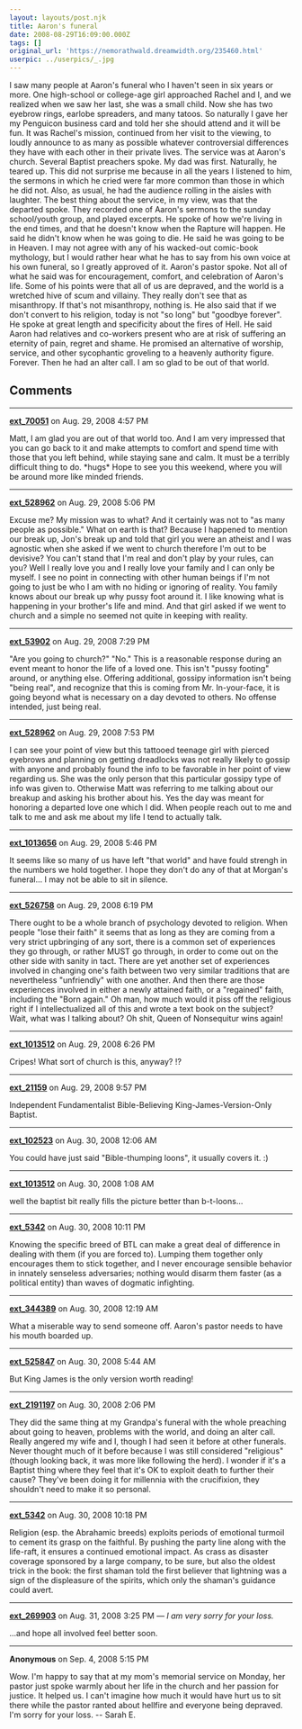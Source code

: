 ```yaml
---
layout: layouts/post.njk
title: Aaron's funeral
date: 2008-08-29T16:09:00.000Z
tags: []
original_url: 'https://nemorathwald.dreamwidth.org/235460.html'
userpic: ../userpics/_.jpg
---
```

I saw many people at Aaron's funeral who I haven't seen in six years or more. One high-school or college-age girl approached Rachel and I, and we realized when we saw her last, she was a small child. Now she has two eyebrow rings, earlobe spreaders, and many tatoos. So naturally I gave her my Penguicon business card and told her she should attend and it will be fun. It was Rachel's mission, continued from her visit to the viewing, to loudly announce to as many as possible whatever controversial differences they have with each other in their private lives. The service was at Aaron's church. Several Baptist preachers spoke. My dad was first. Naturally, he teared up. This did not surprise me because in all the years I listened to him, the sermons in which he cried were far more common than those in which he did not. Also, as usual, he had the audience rolling in the aisles with laughter. The best thing about the service, in my view, was that the departed spoke. They recorded one of Aaron's sermons to the sunday school/youth group, and played excerpts. He spoke of how we're living in the end times, and that he doesn't know when the Rapture will happen. He said he didn't know when he was going to die. He said he was going to be in Heaven. I may not agree with any of his wacked-out comic-book mythology, but I would rather hear what he has to say from his own voice at his own funeral, so I greatly approved of it. Aaron's pastor spoke. Not all of what he said was for encouragement, comfort, and celebration of Aaron's life. Some of his points were that all of us are depraved, and the world is a wretched hive of scum and villainy. They really don't see that as misanthropy. If that's not misanthropy, nothing is. He also said that if we don't convert to his religion, today is not "so long" but "goodbye forever". He spoke at great length and specificity about the fires of Hell. He said Aaron had relatives and co-workers present who are at risk of suffering an eternity of pain, regret and shame. He promised an alternative of worship, service, and other sycophantic groveling to a heavenly authority figure. Forever. Then he had an alter call. I am so glad to be out of that world.

## Comments

---

**[ext_70051](https://www.dreamwidth.org/users/ext_70051)** on Aug. 29, 2008 4:57 PM

Matt, I am glad you are out of that world too. And I am very impressed that you can go back to it and make attempts to comfort and spend time with those that you left behind, while staying sane and calm. It must be a terribly difficult thing to do. \*hugs\* Hope to see you this weekend, where you will be around more like minded friends.

---

**[ext_528962](https://www.dreamwidth.org/users/ext_528962)** on Aug. 29, 2008 5:06 PM

Excuse me? My mission was to what? And it certainly was not to "as many people as possible." What on earth is that? Because I happened to mention our break up, Jon's break up and told that girl you were an atheist and I was agnostic when she asked if we went to church therefore I'm out to be devisive? You can't stand that I'm real and don't play by your rules, can you? Well I really love you and I really love your family and I can only be myself. I see no point in connecting with other human beings if I'm not going to just be who I am with no hiding or ignoring of reality. You family knows about our break up why pussy foot around it. I like knowing what is happening in your brother's life and mind. And that girl asked if we went to church and a simple no seemed not quite in keeping with reality.

---

**[ext_53902](https://www.dreamwidth.org/users/ext_53902)** on Aug. 29, 2008 7:29 PM

"Are you going to church?" "No." This is a reasonable response during an event meant to honor the life of a loved one. This isn't "pussy footing" around, or anything else. Offering additional, gossipy information isn't being "being real", and recognize that this is coming from Mr. In-your-face, it is going beyond what is necessary on a day devoted to others. No offense intended, just being real.

---

**[ext_528962](https://www.dreamwidth.org/users/ext_528962)** on Aug. 29, 2008 7:53 PM

I can see your point of view but this tattooed teenage girl with pierced eyebrows and planning on getting dreadlocks was not really likely to gossip with anyone and probably found the info to be favorable in her point of view regarding us. She was the only person that this particular gossipy type of info was given to. Otherwise Matt was referring to me talking about our breakup and asking his brother about his. Yes the day was meant for honoring a departed love one which I did. When people reach out to me and talk to me and ask me about my life I tend to actually talk.

---

**[ext_1013656](https://www.dreamwidth.org/users/ext_1013656)** on Aug. 29, 2008 5:46 PM

It seems like so many of us have left "that world" and have fould strengh in the numbers we hold together. I hope they don't do any of that at Morgan's funeral... I may not be able to sit in silence.

---

**[ext_526758](https://www.dreamwidth.org/users/ext_526758)** on Aug. 29, 2008 6:19 PM

There ought to be a whole branch of psychology devoted to religion. When people "lose their faith" it seems that as long as they are coming from a very strict upbringing of any sort, there is a common set of experiences they go through, or rather MUST go through, in order to come out on the other side with sanity in tact. There are yet another set of experiences involved in changing one's faith between two very similar traditions that are nevertheless "unfriendly" with one another. And then there are those experiences involved in either a newly attained faith, or a "regained" faith, including the "Born again." Oh man, how much would it piss off the religious right if I intellectualized all of this and wrote a text book on the subject? Wait, what was I talking about? Oh shit, Queen of Nonsequitur wins again!

---

**[ext_1013512](https://www.dreamwidth.org/users/ext_1013512)** on Aug. 29, 2008 6:26 PM

Cripes! What sort of church is this, anyway? !?

---

**[ext_21159](https://www.dreamwidth.org/users/ext_21159)** on Aug. 29, 2008 9:57 PM

Independent Fundamentalist Bible-Believing King-James-Version-Only Baptist.

---

**[ext_102523](https://www.dreamwidth.org/users/ext_102523)** on Aug. 30, 2008 12:06 AM

You could have just said "Bible-thumping loons", it usually covers it. :)

---

**[ext_1013512](https://www.dreamwidth.org/users/ext_1013512)** on Aug. 30, 2008 1:08 AM

well the baptist bit really fills the picture better than b-t-loons...

---

**[ext_5342](https://www.dreamwidth.org/users/ext_5342)** on Aug. 30, 2008 10:11 PM

Knowing the specific breed of BTL can make a great deal of difference in dealing with them (if you are forced to). Lumping them together only encourages them to stick together, and I never encourage sensible behavior in innately senseless adversaries; nothing would disarm them faster (as a political entity) than waves of dogmatic infighting.

---

**[ext_344389](https://www.dreamwidth.org/users/ext_344389)** on Aug. 30, 2008 12:19 AM

What a miserable way to send someone off. Aaron's pastor needs to have his mouth boarded up.

---

**[ext_525847](https://www.dreamwidth.org/users/ext_525847)** on Aug. 30, 2008 5:44 AM

But King James is the only version worth reading!

---

**[ext_2191197](https://www.dreamwidth.org/users/ext_2191197)** on Aug. 30, 2008 2:06 PM

They did the same thing at my Grandpa's funeral with the whole preaching about going to heaven, problems with the world, and doing an alter call. Really angered my wife and I, though I had seen it before at other funerals. Never thought much of it before because I was still considered "religious" (though looking back, it was more like following the herd). I wonder if it's a Baptist thing where they feel that it's OK to exploit death to further their cause? They've been doing it for millennia with the crucifixion, they shouldn't need to make it so personal.

---

**[ext_5342](https://www.dreamwidth.org/users/ext_5342)** on Aug. 30, 2008 10:18 PM

Religion (esp. the Abrahamic breeds) exploits periods of emotional turmoil to cement its grasp on the faithful. By pushing the party line along with the life-raft, it ensures a continued emotional impact. As crass as disaster coverage sponsored by a large company, to be sure, but also the oldest trick in the book: the first shaman told the first believer that lightning was a sign of the displeasure of the spirits, which only the shaman's guidance could avert.

---

**[ext_269903](https://www.dreamwidth.org/users/ext_269903)** on Aug. 31, 2008 3:25 PM — *I am very sorry for your loss.*

...and hope all involved feel better soon.

---

**Anonymous** on Sep. 4, 2008 5:15 PM

Wow. I'm happy to say that at my mom's memorial service on Monday, her pastor just spoke warmly about her life in the church and her passion for justice. It helped us. I can't imagine how much it would have hurt us to sit there while the pastor ranted about hellfire and everyone being depraved. I'm sorry for your loss. -- Sarah E.
